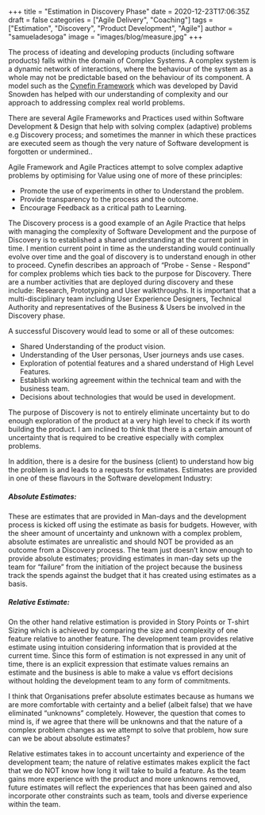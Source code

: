 +++
title =  "Estimation in Discovery Phase"
date = 2020-12-23T17:06:35Z
draft = false
categories = ["Agile Delivery", "Coaching"]
tags = ["Estimation", "Discovery", "Product Development", "Agile"]
author =  "samueladesoga"
image = "images/blog/measure.jpg"
+++

The process of ideating and developing products (including software products) falls within the domain of Complex Systems.  A complex system  is a dynamic network of interactions, where the behaviour of the system as a whole may not be predictable based on the behaviour of its component. A model such as the [Cynefin Framework](https://hbr.org/2007/11/a-leaders-framework-for-decision-making "Cynefin Framework") which was developed by David Snowden has helped with our understanding of complexity and our approach to addressing complex real world problems.

There are several Agile Frameworks and Practices used within Software Development & Design that help with solving complex (adaptive) problems e.g Discovery process; and sometimes the manner in which these practices are executed seem as though the very nature of Software development is forgotten or undermined..

Agile Framework and Agile Practices attempt to solve complex adaptive problems by optimising for Value using one of more of these principles:
* Promote the use of experiments in other to Understand the problem.
* Provide transparency to the process and the outcome.
* Encourage Feedback as a critical path to Learning.

The Discovery process is a good example of an Agile Practice that helps with managing the complexity of Software Development and the purpose of Discovery is to established a shared understanding at the current point in time. I mention current point in time as the understanding would continually evolve over time and the goal of discovery is to understand enough in other to proceed. Cynefin describes an approach of “Probe - Sense - Respond” for  complex problems which ties back to the purpose for Discovery. There are a number activities that are deployed during discovery and these include: Research, Prototyping and User walkthroughs. It is important that a multi-disciplinary team including User Experience Designers, Technical Authority and representatives of the Business & Users be involved in the Discovery phase.

A successful Discovery would lead to some or all of these outcomes:
* Shared Understanding of the product vision.
* Understanding of the User personas, User journeys ands use cases.
* Exploration of potential features and a shared understand of High Level Features.
* Establish working agreement within the technical team and with the business team.
* Decisions about technologies that would be used in development.

The purpose of Discovery is not to entirely eliminate uncertainty but to do enough exploration of the product at a very high level to check if its worth building the product. I am inclined to think that there is a certain amount of uncertainty that is required to be creative especially with complex problems.  

In addition, there is a desire for the business (client) to understand how big the problem is and leads to a requests for estimates. Estimates are provided in one of these flavours in the Software development Industry:

##### Absolute Estimates: 
These are estimates that are provided in Man-days and  the development process is kicked off using the estimate as basis for budgets. However, with the sheer amount of uncertainty and unknown with a complex problem, absolute estimates are unrealistic and should NOT be provided as an outcome from a Discovery process. The team just doesn’t know enough to provide absolute estimates; providing estimates in man-day sets up the team for “failure” from the initiation of the project because the business track the spends against the budget that it has created using estimates as a basis.

##### Relative Estimate: 
On the other hand relative estimation is provided in Story Points or T-shirt Sizing which is achieved by comparing the size and complexity of one feature relative to another feature. The development team provides relative estimate using intuition considering information that is provided at the current time. Since this form of estimation is not expressed in any unit of time, there is an explicit expression that estimate values remains an estimate and the business is able to make a value vs effort decisions without holding the development team to any form of commitments.

I think that Organisations prefer absolute estimates because as humans we are more comfortable with certainty and a belief (albeit false) that we have eliminated “unknowns” completely. However, the question that comes to mind is, if we agree that there will be unknowns and that the nature of a complex problem changes as we attempt to solve that problem, how sure can we be about absolute estimates? 

Relative estimates takes in to account uncertainty and experience of the development team; the nature of relative estimates makes explicit the fact that we do NOT know how long it will take to build a feature. As the team gains more experience with the product and more  unknowns removed, future estimates will reflect the experiences that has been gained and also incorporate other constraints such as team, tools and diverse experience within the team.
